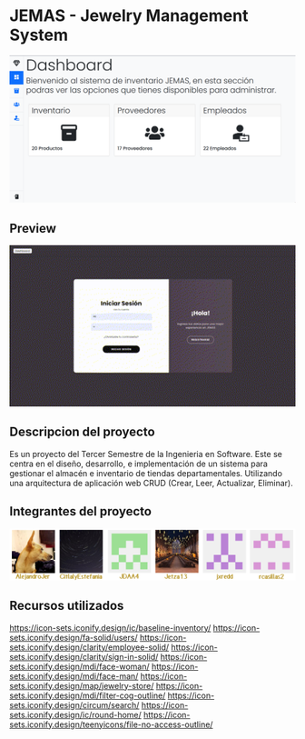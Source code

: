 # JEMAS - Jewelry Management System

<p align="center">
    <img width="700" src="./sources/imgs/dashboard.png" />
</p>

## Preview
<p align="center">
    <img width="700" src="./sources/imgs/preview.gif" />
</p>

## Descripcion del proyecto
Es un proyecto del Tercer Semestre de la Ingenieria en Software. Este se centra en el diseño, desarrollo, e implementación de un sistema para gestionar el almacén e inventario de tiendas departamentales. Utilizando una arquitectura de aplicación web CRUD (Crear, Leer, Actualizar, Eliminar).

## Integrantes del proyecto

<p align="center">
    <a href="https://github.com/AlejandroJer/JEMAS/graphs/contributors">
        <img width="550" src="./sources/imgs/contributors.png" />
    </a>
</p>

## Recursos utilizados
https://icon-sets.iconify.design/ic/baseline-inventory/
https://icon-sets.iconify.design/fa-solid/users/
https://icon-sets.iconify.design/clarity/employee-solid/
https://icon-sets.iconify.design/clarity/sign-in-solid/
https://icon-sets.iconify.design/mdi/face-woman/
https://icon-sets.iconify.design/mdi/face-man/
https://icon-sets.iconify.design/map/jewelry-store/
https://icon-sets.iconify.design/mdi/filter-cog-outline/
https://icon-sets.iconify.design/circum/search/
https://icon-sets.iconify.design/ic/round-home/
https://icon-sets.iconify.design/teenyicons/file-no-access-outline/